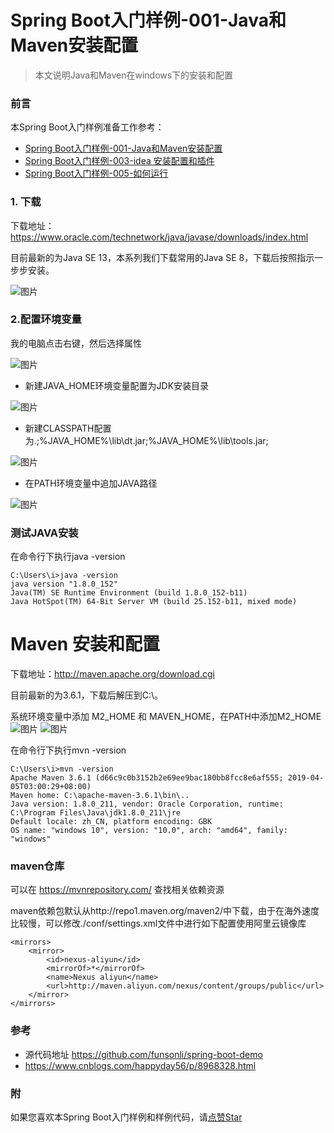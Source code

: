 # Spring Boot入门样例-001-Java和Maven安装配置

> 本文说明Java和Maven在windows下的安装和配置

### 前言

本Spring Boot入门样例准备工作参考：

- [Spring Boot入门样例-001-Java和Maven安装配置](https://github.com/funsonli/spring-boot-demo/blob/master/doc/spring-boot-demo-001-java.md)
- [Spring Boot入门样例-003-idea 安装配置和插件](https://github.com/funsonli/spring-boot-demo/blob/master/doc/spring-boot-demo-003-idea.md)
- [Spring Boot入门样例-005-如何运行](https://github.com/funsonli/spring-boot-demo/blob/master/doc/spring-boot-demo-005-run.md)


### 1. 下载
下载地址：https://www.oracle.com/technetwork/java/javase/downloads/index.html

目前最新的为Java SE 13，本系列我们下载常用的Java SE 8，下载后按照指示一步步安装。

![图片](https://raw.githubusercontent.com/funsonli/spring-boot-demo/master/doc/images/spring-boot-demo-001-java-01.png?raw=true)


### 2.配置环境变量

我的电脑点击右键，然后选择属性

![图片](https://raw.githubusercontent.com/funsonli/spring-boot-demo/master/doc/images/spring-boot-demo-001-java-020.png?raw=true)


- 新建JAVA_HOME环境变量配置为JDK安装目录

![图片](https://raw.githubusercontent.com/funsonli/spring-boot-demo/master/doc/images/spring-boot-demo-001-java-02.png?raw=true)

- 新建CLASSPATH配置为.;%JAVA_HOME%\lib\dt.jar;%JAVA_HOME%\lib\tools.jar;

![图片](https://raw.githubusercontent.com/funsonli/spring-boot-demo/master/doc/images/spring-boot-demo-001-java-03.png?raw=true)

- 在PATH环境变量中追加JAVA路径

![图片](https://raw.githubusercontent.com/funsonli/spring-boot-demo/master/doc/images/spring-boot-demo-001-java-04.png?raw=true)

### 测试JAVA安装

在命令行下执行java -version

```
C:\Users\i>java -version
java version "1.8.0_152"
Java(TM) SE Runtime Environment (build 1.8.0_152-b11)
Java HotSpot(TM) 64-Bit Server VM (build 25.152-b11, mixed mode)
```

# Maven 安装和配置

下载地址：http://maven.apache.org/download.cgi

目前最新的为3.6.1，下载后解压到C:\。

系统环境变量中添加 M2_HOME 和 MAVEN_HOME，在PATH中添加M2_HOME
![图片](https://raw.githubusercontent.com/funsonli/spring-boot-demo/master/doc/images/spring-boot-demo-001-java-07.png?raw=true)
![图片](https://raw.githubusercontent.com/funsonli/spring-boot-demo/master/doc/images/spring-boot-demo-001-java-08.png?raw=true)

在命令行下执行mvn -version
``` 
C:\Users\i>mvn -version
Apache Maven 3.6.1 (d66c9c0b3152b2e69ee9bac180bb8fcc8e6af555; 2019-04-05T03:00:29+08:00)
Maven home: C:\apache-maven-3.6.1\bin\..
Java version: 1.8.0_211, vendor: Oracle Corporation, runtime: C:\Program Files\Java\jdk1.8.0_211\jre
Default locale: zh_CN, platform encoding: GBK
OS name: "windows 10", version: "10.0", arch: "amd64", family: "windows"
```

### maven仓库

可以在 https://mvnrepository.com/ 查找相关依赖资源

maven依赖包默认从http://repo1.maven.org/maven2/中下载，由于在海外速度比较慢，可以修改./conf/settings.xml文件中进行如下配置使用阿里云镜像库

``` 
<mirrors>
    <mirror>
        <id>nexus-aliyun</id>
        <mirrorOf>*</mirrorOf>
        <name>Nexus aliyun</name>
        <url>http://maven.aliyun.com/nexus/content/groups/public</url>
    </mirror> 
</mirrors>
```

### 参考
- 源代码地址 https://github.com/funsonli/spring-boot-demo
- https://www.cnblogs.com/happyday56/p/8968328.html


### 附
如果您喜欢本Spring Boot入门样例和样例代码，请[点赞Star](https://github.com/funsonli/spring-boot-demo)

